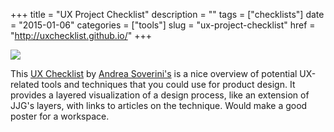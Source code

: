 +++
title = "UX Project Checklist"
description = ""
tags = ["checklists"]
date = "2015-01-06"
categories = ["tools"]
slug = "ux-project-checklist"
href = "http://uxchecklist.github.io/"
+++


<p><div class="tool-screenshot mb1"><img src="/media/tools/external/ux-project-checklist.png" class="bluga-thumbnail custom"></div></p>

<p>This <a href="http://uxchecklist.github.io/">UX Checklist</a> by <a href="https://twitter.com/sovesove">Andrea Soverini's</a> is a nice overview of potential UX-related tools and techniques that you could use for product design. It provides a layered visualization of a design process, like an extension of JJG's layers, with links to articles on the technique. Would make a good poster for a workspace.</p>
